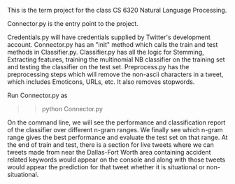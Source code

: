 This is the term project for the class CS 6320 Natural Language Processing.

Connector.py is the entry point to the project.

Credentials.py will have credentials supplied by Twitter's development account. 
Connector.py has an "init" method which calls the train and test methods in Classifier.py.
Classifier.py has all the logic for Stemming, Extracting features, training the multinomial NB classifier on the training set and testing the classifier on the test set.
Preprocess.py has the preprocessing steps which will remove the non-ascii characters in a tweet, which includes Emoticons, URLs, etc. It also removes stopwords.


Run Connector.py as
>> python Connector.py

On the command line, we will see the performance and classification report of the classifier over different n-gram ranges. We finally see which n-gram range gives the best performance and evaluate the test set on that range.
At the end of train and test, there is a section for live tweets where we can tweets made from near the Dallas-Fort Worth area containing accident related keywords would appear on the console and along with those tweets would appear the prediction for that tweet whether it is situational or non-situational.